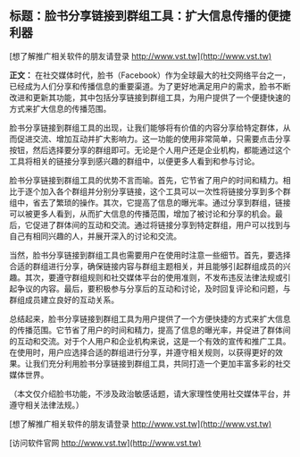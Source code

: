 ## **标题：脸书分享链接到群组工具：扩大信息传播的便捷利器**

[想了解推广相关软件的朋友请登录 http://www.vst.tw](http://www.vst.tw)

**正文：**
在社交媒体时代，脸书（Facebook）作为全球最大的社交网络平台之一，已经成为人们分享和传播信息的重要渠道。为了更好地满足用户的需求，脸书不断改进和更新其功能，其中包括分享链接到群组工具，为用户提供了一个便捷快速的方式来扩大信息的传播范围。

脸书分享链接到群组工具的出现，让我们能够将有价值的内容分享给特定群体，从而促进交流、增加互动并扩大影响力。这一功能的使用非常简单，只需要点击分享按钮，然后选择要分享的群组即可。无论是个人用户还是企业机构，都能通过这个工具将相关的链接分享到感兴趣的群组中，以便更多人看到和参与讨论。

脸书分享链接到群组工具的优势不言而喻。首先，它节省了用户的时间和精力。相比于逐个加入各个群组并分别分享链接，这个工具可以一次性将链接分享到多个群组中，省去了繁琐的操作。其次，它提高了信息的曝光率。通过分享到群组，链接可以被更多人看到，从而扩大信息的传播范围，增加了被讨论和分享的机会。最后，它促进了群体间的互动和交流。通过将链接分享到特定群组，用户可以找到与自己有相同兴趣的人，并展开深入的讨论和交流。

当然，脸书分享链接到群组工具也需要用户在使用时注意一些细节。首先，要选择合适的群组进行分享，确保链接内容与群组主题相关，并且能够引起群组成员的兴趣。其次，要遵守群组规则和社交媒体平台的使用准则，不发布违反法律法规或引起争议的内容。最后，要积极参与分享后的互动和讨论，及时回复评论和问题，与群组成员建立良好的互动关系。

总结起来，脸书分享链接到群组工具为用户提供了一个方便快捷的方式来扩大信息的传播范围。它节省了用户的时间和精力，提高了信息的曝光率，并促进了群体间的互动和交流。对于个人用户和企业机构来说，这是一个有效的宣传和推广工具。在使用时，用户应选择合适的群组进行分享，并遵守相关规则，以获得更好的效果。让我们充分利用脸书分享链接到群组工具，共同打造一个更加丰富多彩的社交媒体世界。

（本文仅介绍脸书功能，不涉及政治敏感话题，请大家理性使用社交媒体平台，并遵守相关法律法规。）

[想了解推广相关软件的朋友请登录 http://www.vst.tw](http://www.vst.tw)


[访问软件官网 http://www.vst.tw](http://www.vst.tw)
